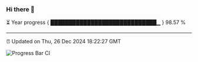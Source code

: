 ### Hi there 👋

⏳ Year progress { █████████████████████████████▁ } 98.57 %

---

⏰ Updated on Thu, 26 Dec 2024 18:22:27 GMT

![Progress Bar CI](https://github.com/liununu/liununu/workflows/Progress%20Bar%20CI/badge.svg)
